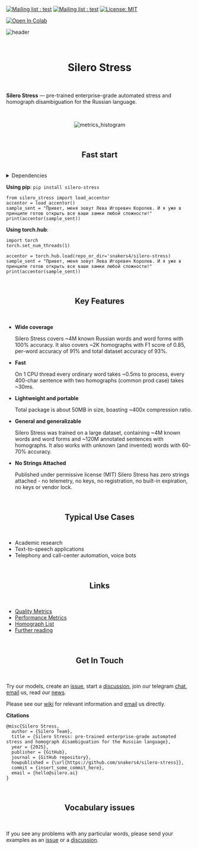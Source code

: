 [![Mailing list : test](http://img.shields.io/badge/Email-gray.svg?style=for-the-badge&logo=gmail)](mailto:hello@silero.ai) [![Mailing list : test](http://img.shields.io/badge/Telegram-blue.svg?style=for-the-badge&logo=telegram)](https://t.me/silero_speech) [![License: MIT](https://img.shields.io/badge/License-MIT-lightgrey.svg?style=for-the-badge)](https://github.com/snakers4/silero-stress/blob/master/LICENSE)

[![Open In Colab](https://colab.research.google.com/assets/colab-badge.svg)](https://colab.research.google.com/github/snakers4/silero-stress/blob/master/silero-stress.ipynb)

![header](https://user-images.githubusercontent.com/12515440/89997349-b3523080-dc94-11ea-9906-ca2e8bc50535.png)

<br/>
<h1 align="center">Silero Stress</h1>
<br/>

**Silero Stress** — pre-trained enterprise-grade automated stress and homograph disambiguation for the Russian language.

<br/>

<p align="center">
  <img alt="metrics_histogram" src="https://github.com/user-attachments/assets/a9f7f5ea-e322-4028-93d8-160714d568be" />
</p>


<br/>

<h2 align="center">Fast start</h2>
<br/>

<details>
<summary>Dependencies</summary>

  System requirements to run python examples on `x86-64` systems:
  
  - `python 3.8+`;
  - 1G+ RAM;
  - A modern CPU with AVX, AVX2, AVX-512 or AMX instruction sets.

  Dependencies:
  
  - `torch>=1.12.0`;

</details>

**Using pip**:
`pip install silero-stress`

```python3
from silero_stress import load_accentor
accentor = load_accentor()
sample_sent = "Привет, меня зовут Лева Игоревич Королев. И я уже в принципе готов открыть все ваши замки любой сложности!"
print(accentor(sample_sent))
```

**Using torch.hub**:
```python3
import torch
torch.set_num_threads(1)

accentor = torch.hub.load(repo_or_dir='snakers4/silero-stress)
sample_sent = "Привет, меня зовут Лева Игоревич Королев. И я уже в принципе готов открыть все ваши замки любой сложности!"
print(accentor(sample_sent))
```

<br/>

<h2 align="center">Key Features</h2>
<br/>

- **Wide coverage**

  Silero Stress covers ~4M known Russian words and word forms with 100% accuracy. It also covers ~2K homographs with F1 score of 0.85, per-word accuracy of 91% and total dataset accuracy of 93%.

- **Fast**

  On 1 CPU thread every ordinary word takes ~0.5ms to process, every 400-char sentence with two homographs (common prod case) takes ~30ms.  

- **Lightweight and portable**

  Total package is about 50MB in size, boasting ~400x compression ratio.

- **General and generalizable**

  Silero Stress was trained on a large dataset, containing ~4M known words and word forms and ~120M annotated sentences with homographs. It also works with unknown (and invented) words with 60-70% accuracy.

- **No Strings Attached**

   Published under permissive license (MIT) Silero Stress has zero strings attached - no telemetry, no keys, no registration, no built-in expiration, no keys or vendor lock.

<br/>

<h2 align="center">Typical Use Cases</h2>
<br/>

- Academic research
- Text-to-speech applications
- Telephony and call-center automation, voice bots

<br/>
<h2 align="center">Links</h2>
<br/>

- [Quality Metrics](https://github.com/snakers4/silero-stress/wiki/Quality-Metrics)
- [Performance Metrics](https://github.com/snakers4/silero-stress/wiki/Performance-Metrics)
- [Homograph List](https://github.com/snakers4/silero-stress/wiki/Homograph-List)
- [Further reading](https://github.com/snakers4/silero-models#further-reading)

<br/>
<h2 align="center">Get In Touch</h2>
<br/>

Try our models, create an [issue](https://github.com/snakers4/silero-stress/issues/new), start a [discussion](https://github.com/snakers4/silero-stress/discussions/new), join our telegram [chat](https://t.me/silero_speech), [email](mailto:hello@silero.ai) us, read our [news](https://t.me/silero_news).

Please see our [wiki](https://github.com/snakers4/silero-stress/wiki) for relevant information and [email](mailto:hello@silero.ai) us directly.

**Citations**

```
@misc{Silero Stress,
  author = {Silero Team},
  title = {Silero Stress: pre-trained enterprise-grade automated stress and homograph disambiguation for the Russian language},
  year = {2025},
  publisher = {GitHub},
  journal = {GitHub repository},
  howpublished = {\url{https://github.com/snakers4/silero-stress}},
  commit = {insert_some_commit_here},
  email = {hello@silero.ai}
}
```

<br/>
<h2 align="center">Vocabulary issues</h2>
<br/>

If you see any problems with any particular words, please send your examples as an [issue](https://github.com/snakers4/silero-stress/issues/new) or a [discussion](https://github.com/snakers4/silero-stress/discussions/new).
